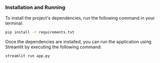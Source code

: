 ### Installation and Running

To install the project's dependencies, run the following command in your terminal:
```bash
pip install -r requirements.txt
```
Once the dependencies are installed, you can run the application using Streamlit by executing the following command:
```bash
streamlit run app.py
```